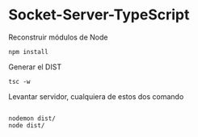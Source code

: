# Socket-Server-TypeScript

Reconstruir módulos de Node
```
npm install
```

Generar el DIST
```
tsc -w
```

Levantar servidor, cualquiera de estos dos comando
```

nodemon dist/
node dist/
```